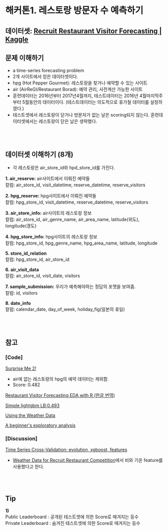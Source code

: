 # 해커톤1. 레스토랑 방문자 수 예측하기

## 데이터셋: [Recruit Restaurant Visitor Forecasting | Kaggle](https://www.kaggle.com/c/recruit-restaurant-visitor-forecasting/overview)

## 문제 이해하기
-	a time-series forecasting problem
-	2개 사이트에서 얻은 데이터셋이다.
 - hpg (Hot Pepper Gourmet): 레스토랑을 찾거나 예약할 수 있는 사이트
 - air (AirReGI/Restaurant Borad): 예약 관리, 사전계산 가능한 사이트
-	훈련데이터는 2016년부터 2017년4월까지, 테스트데이터는 2016년 4월마지막주부터 5월동안의 데이터이다. (테스트데이터는 의도적으로 휴가철 데이터를 설정하였다.)
-	테스트셋에서 레스토랑이 닫거나 방문자가 없는 날은 scoring되지 않는다. 훈련데이터셋에서는 레스토랑이 닫은 날은 생략했다.

<br><br>

## 데이터셋 이해하기 (8개)
-	각 레스토랑은 air_store_id와 hpd_store_id를 가진다.<br>

**1.	air_reserve:** air사이트에서 이뤄진 예약들<br>
칼럼: air_store_id, visit_datetime, reserve_datetime, reserve_visitors<br>

**2.	hpg_reserve:** hpg사이트에서 이뤄진 예약들<br>
칼럼: hpg_store_id, visit_datetime, reserve_datetime, reserve_visitors<br>

**3.	air_store_info:** air사이트의 레스토랑 정보<br>
칼럼: air_store_id, air_genre_name, air_area_name, latitude(위도), longitude(경도)<br>

**4.	hpg_store_info:** hpg사이트의 레스토랑 정보<br>
칼럼: hpg_store_id, hpg_genre_name, hpg_area_name, latitude, longitude<br>

**5.	store_id_relation**<br>
칼럼: hpg_store_id, air_store_id<br>

**6.	air_visit_data**<br>
칼럼: air_store_id, visit_date, visitors<br>

**7.	sample_submission:** 우리가 예측해야하는 정답의 포맷을 보여줌.<br>
칼럼: id, visitors<br>

**8.	date_info**<br>
칼럼: calendar_date, day_of_week, holiday_fig(일본의 휴일)

<br><br>

## 참고
### [Code]
[Surprise Me 2!](https://www.kaggle.com/tunguz/surprise-me-2)
- air에 없는 레스토랑의 hpg의 예약 데이터는 제외함.
- Score: 0.482

[Restaurant Visitor Forecasting EDA with R (한글 번역)](https://www.kaggle.com/maestroyi/restaurant-visitor-forecasting-eda-with-r/report)

[Simple lightgbm LB:0.493](https://www.kaggle.com/festa78/simple-lightgbm-lb-0-493)

[Using the Weather Data](https://www.kaggle.com/supermdguy/using-the-weather-data)

[A beginner's exploratory analysis](https://www.kaggle.com/reidcathcart/a-beginner-s-exploratory-analysis)

### [Discussion]
[Time Series Cross-Validation: evolution, xgboost, features](https://www.kaggle.com/c/recruit-restaurant-visitor-forecasting/discussion/46602)
- [Weather Data for Recruit Restaurant Competition](https://www.kaggle.com/huntermcgushion/rrv-weather-data?select=weather_stations.csv)에서 비와 기온 feature를 사용했다고 한다.

<br><br>

## Tip
**1)**<br>
Public Leaderboard : 공개된 테스트셋에 의한 Score로 매겨지는 등수<br>
Private Leaderboard : 숨겨진 테스트셋에 의한 Score로 매겨지는 등수<br>

